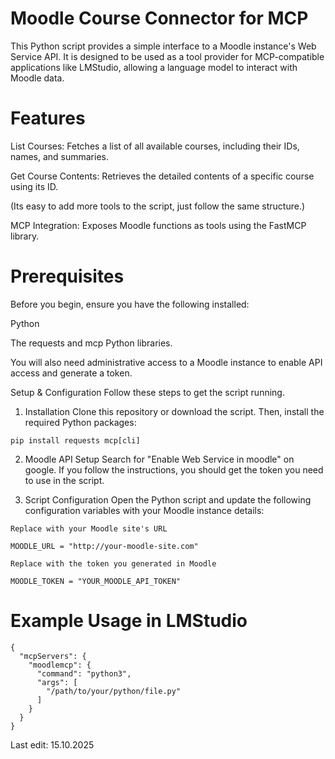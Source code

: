 # Moodle Course Connector for MCP


This Python script provides a simple interface to a Moodle instance's Web Service API. It is designed to be used as a tool provider for MCP-compatible applications like LMStudio, allowing a language model to interact with Moodle data.

# Features
List Courses: Fetches a list of all available courses, including their IDs, names, and summaries.

Get Course Contents: Retrieves the detailed contents of a specific course using its ID.

(Its easy to add more tools to the script, just follow the same structure.)

MCP Integration: Exposes Moodle functions as tools using the FastMCP library.

# Prerequisites
Before you begin, ensure you have the following installed:

Python

The requests and mcp Python libraries.


You will also need administrative access to a Moodle instance to enable API access and generate a token.

Setup & Configuration
Follow these steps to get the script running.

1. Installation
Clone this repository or download the script. Then, install the required Python packages:

```
pip install requests mcp[cli]
```

2. Moodle API Setup
    Search for "Enable Web Service in moodle" on google. If you follow the instructions, you should get the token you need to use in the script.

3. Script Configuration
Open the Python script and update the following configuration variables with your Moodle instance details:

```
Replace with your Moodle site's URL

MOODLE_URL = "http://your-moodle-site.com" 

Replace with the token you generated in Moodle

MOODLE_TOKEN = "YOUR_MOODLE_API_TOKEN"
```

# Example Usage in LMStudio

```
{
  "mcpServers": {
    "moodlemcp": {
      "command": "python3",
      "args": [
        "/path/to/your/python/file.py"
      ]
    }
  }
}
```

Last edit: 15.10.2025